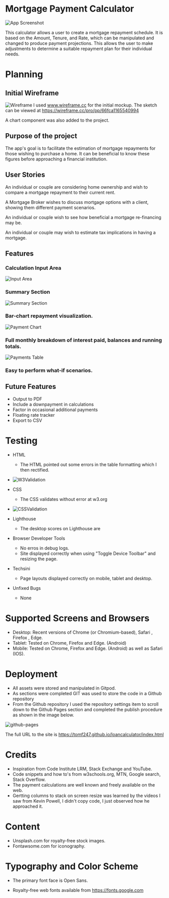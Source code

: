 # Mortgage Payment Calculator

![App Screenshot](/docs/loancalc-multi-device.png "App screenshot")

This calculator allows a user to create a mortgage repayment schedule. It is based on the Amount, Tenure, and Rate, which can be manipulated and changed to produce payment projections. This allows the user to make adjustments to determine a suitable repayment plan for their individual needs.

# Planning

## Initial Wireframe

![Wireframe](/docs/loancalc.png "Wireframe")
I used www.wireframe.cc for the initial mockup. The sketch can be viewed at https://wireframe.cc/pro/pp/66fca1165540994

A chart component was also added to the project.

## Purpose of the project

The app's goal is to facilitate the estimation of mortgage repayments for those wishing to purchase a home. It can be beneficial to know these figures before approaching a financial institution.

## User Stories

An individual or couple are considering home ownership and wish to compare a mortgage repayment to their current rent.

A Mortgage Broker wishes to discuss mortgage options with a client, showing them different payment scenarios.

An individual or couple wish to see how beneficial a mortgage re-financing may be.

An individual or couple may wish to estimate tax implications in having a mortgage.


## Features

### Calculation Input Area
![Input Area](/docs/loancalc-input-area.png "Input Area")
### Summary Section
![Summary Section](/docs/loancalc-summary-section.png "Summary Section")
### Bar-chart repayment visualization.
![Payment Chart](/docs/loancalc-payment-chart.png "Payment Chart")
### Full monthly breakdown of interest paid, balances and running totals.
![Payments Table](/docs/loancalc-payments-table.png "Payments Table")
### Easy to perform what-if scenarios.

## Future Features

- Output to PDF
- Include a downpayment in calculations
- Factor in occasional additional payments
- Floating rate tracker
- Export to CSV


# Testing

- HTML
    - The HTML pointed out some errors in the table formatting which I then rectified.
- ![W3Validation](/docs/loancalc-w3-valid.png "W3 Validation")

- CSS
    - The CSS validates without error at w3.org 
- ![CSSValidation](/docs/loancalc-css-valid.png "W3 CSS Validation")


- Lighthouse
    - The desktop scores on Lighthouse are 



- Browser Developer Tools
    - No erros in debug logs.
    - Site displayed correctly when using "Toggle Device Toolbar" and resizing the page.

- Techsini
    - Page layouts displayed correctly on mobile, tablet and desktop. 

- Unfixed Bugs
    - None

# Supported Screens and Browsers

- Desktop: Recent versions of Chrome (or Chromium-based), Safari , Firefox , Edge.
- Tablet: Tested on Chrome, Firefox and Edge. (Android)
- Mobile: Tested on Chrome, Firefox and Edge. (Android) as well as Safari (IOS).

# Deployment

- All assets were stored and manipulated in Gitpod.
- As sections were completed GIT was used to store the code in a Github repository
- From the Github repository I used the repository settings item to scroll down to the Github Pages section and completed the publish procedure as shown in the image below.

![github-pages](/docs/loancalc-github-pages.png "Github Pages")

The full URL to the site is https://tomf247.github.io/loancalculator/index.html

# Credits

- Inspiration from Code Institute LRM, Stack Exchange and YouTube.
- Code snippets and how to's from w3schools.org, MTN, Google search, Stack Overflow.
- The payment calculations are well known and freely available on the web.
- Gertting columns to stack on screen resize was learned by the videos I saw from Kevin Powell, I didn't copy code, I just observed how he approached it.

# Content

- Unsplash.com for royalty-free stock images.
- Fontawsome.com for iconography.

# Typography and Color Scheme

- The primary font face is Open Sans.

- Royalty-free web fonts available from https://fonts.google.com
